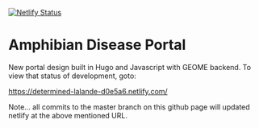 [![Netlify Status](https://api.netlify.com/api/v1/badges/4d6e2dc9-e154-4aeb-bb74-192ef59f53ba/deploy-status)](https://app.netlify.com/sites/determined-lalande-d0e5a6/deploys)

# Amphibian Disease Portal

New portal design built in Hugo and Javascript with GEOME backend.  To view that status of development, goto:

https://determined-lalande-d0e5a6.netlify.com/

Note... all commits to the master branch on this github page will updated netlify at the above mentioned URL.
